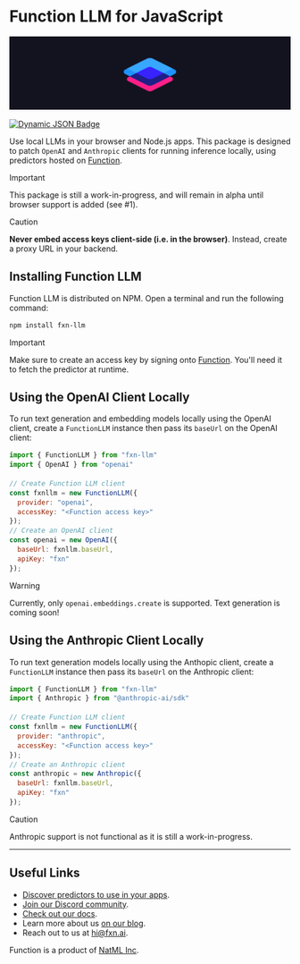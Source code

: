 # Function LLM for JavaScript

![function logo](https://raw.githubusercontent.com/fxnai/.github/main/logo_wide.png)

[![Dynamic JSON Badge](https://img.shields.io/badge/dynamic/json?url=https%3A%2F%2Fdiscord.com%2Fapi%2Finvites%2Fy5vwgXkz2f%3Fwith_counts%3Dtrue&query=%24.approximate_member_count&logo=discord&logoColor=white&label=Function%20community)](https://fxn.ai/community)

Use local LLMs in your browser and Node.js apps. This package is designed to patch `OpenAI` and `Anthropic` clients for running inference locally, using predictors hosted on [Function](https://fxn.ai/explore).

> [!IMPORTANT]
> This package is still a work-in-progress, and will remain in alpha until browser support is added (see #1).

> [!CAUTION]
> **Never embed access keys client-side (i.e. in the browser)**. Instead, create a proxy URL in your backend.

## Installing Function LLM
Function LLM is distributed on NPM. Open a terminal and run the following command:
```bash
npm install fxn-llm
```

> [!IMPORTANT]
> Make sure to create an access key by signing onto [Function](https://fxn.ai/settings/developer). You'll need it to fetch the predictor at runtime.

## Using the OpenAI Client Locally
To run text generation and embedding models locally using the OpenAI client, create a `FunctionLLM` instance then pass its `baseUrl` on the OpenAI client:
```js
import { FunctionLLM } from "fxn-llm"
import { OpenAI } from "openai"

// Create Function LLM client
const fxnllm = new FunctionLLM({
  provider: "openai",
  accessKey: "<Function access key>"
});
// Create an OpenAI client
const openai = new OpenAI({
  baseUrl: fxnllm.baseUrl,
  apiKey: "fxn"
});
```

> [!WARNING]
> Currently, only `openai.embeddings.create` is supported. Text generation is coming soon!

## Using the Anthropic Client Locally
To run text generation models locally using the Anthopic client, create a `FunctionLLM` instance then pass its `baseUrl` on the Anthropic client:
```js
import { FunctionLLM } from "fxn-llm"
import { Anthropic } from "@anthropic-ai/sdk"

// Create Function LLM client
const fxnllm = new FunctionLLM({
  provider: "anthropic",
  accessKey: "<Function access key>"
});
// Create an Anthropic client
const anthropic = new Anthropic({
  baseUrl: fxnllm.baseUrl,
  apiKey: "fxn"
});
```

> [!CAUTION]
> Anthropic support is not functional as it is still a work-in-progress.
___

## Useful Links
- [Discover predictors to use in your apps](https://fxn.ai/explore).
- [Join our Discord community](https://fxn.ai/community).
- [Check out our docs](https://docs.fxn.ai).
- Learn more about us [on our blog](https://blog.fxn.ai).
- Reach out to us at [hi@fxn.ai](mailto:hi@fxn.ai).

Function is a product of [NatML Inc](https://github.com/natmlx).